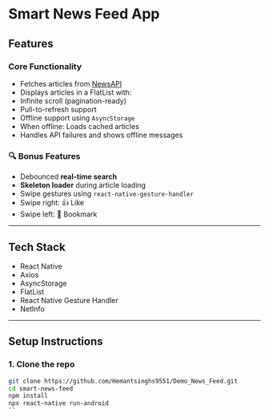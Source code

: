 # Smart News Feed App


## Features

### Core Functionality
- Fetches articles from [NewsAPI](https://newsapi.org/)
- Displays articles in a FlatList with:
- Infinite scroll (pagination-ready)
- Pull-to-refresh support
- Offline support using `AsyncStorage`
- When offline: Loads cached articles
- Handles API failures and shows offline messages

### 🔍 Bonus Features
- Debounced **real-time search**
- **Skeleton loader** during article loading
- Swipe gestures using `react-native-gesture-handler`
- Swipe right: 👍 Like
- Swipe left: 🔖 Bookmark

---

##  Tech Stack

- React Native
- Axios
- AsyncStorage
- FlatList
- React Native Gesture Handler
- NetInfo

---



## Setup Instructions

### 1. Clone the repo

```bash
git clone https://github.com/Hemantsinghs9551/Demo_News_Feed.git
cd smart-news-feed
npm install
npx react-native run-android
``
